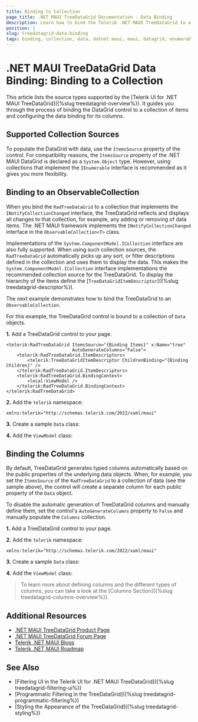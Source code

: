 ```yaml
---
title: Binding to Collection
page_title: .NET MAUI TreeDataGrid Documentation - Data Binding
description: Learn how to bind the Telerik .NET MAUI TreeDataGrid to a collection of items and configure the data bindings for its columns.
position: 1
slug: treedatagrid-data-binding
tags: binding, collection, data, dotnet maui, maui, datagrid, enumerable
---
```


# .NET MAUI TreeDataGrid Data Binding: Binding to a Collection

This article lists the source types supported by the [Telerik UI for .NET MAUI TreeDataGrid]({%slug treedatagrid-overview%}). It guides you through the process of binding the DataGrid control to a collection of items and configuring the data binding for its columns.

## Supported Collection Sources

To populate the DataGrid with data, use the `ItemsSource` property of the control. For compatibility reasons, the `ItemsSource` property of the .NET MAUI DataGrid is declared as a `System.Object` type. However, using collections that implement the `IEnumerable` interface is recommended as it gives you more flexibility.

## Binding to an ObservableCollection

When you bind the `RadTreeDataGrid` to a collection that implements the `INotifyCollectionChanged` interface, the TreeDataGrid reflects and displays all changes to that collection, for example, any adding or removing of data items. The .NET MAUI framework implements the `INotifyCollectionChanged` interface in the `ObservableCollection<T>` class.

Implementations of the `System.ComponentModel.ICollection` interface are also fully supported. When using such collection sources, the `RadTreeDataGrid` automatically picks up any sort, or filter descriptions defined in the collection and uses them to display the data. This makes the `System.ComponentModel.ICollection` interface implementations the recommended collection source for the TreeDataGrid. To display the hierarchy of the items define the [`TreeDataGridItemDescriptor`]({%slug treedatagrid-descriptor%}).

The next example demonstrates how to bind the TreeDataGrid to an `ObservableCollection`. 

For this example, the TreeDataGrid control is bound to a collection of `Data` objects.

**1.** Add a TreeDataGrid control to your page.

```XAML
<telerik:RadTreeDataGrid ItemsSource="{Binding Items}" x:Name="tree"
						 AutoGenerateColumns="False">
	<telerik:RadTreeDataGrid.ItemDescriptors>
		<telerik:TreeDataGridItemDescriptor ChildrenBinding="{Binding Children}" />
	</telerik:RadTreeDataGrid.ItemDescriptors>
	<telerik:RadTreeDataGrid.BindingContext>
		<local:ViewModel />
	</telerik:RadTreeDataGrid.BindingContext>
</telerik:RadTreeDataGrid>
```

**2.** Add the `telerik` namespace:

```XAML
xmlns:telerik="http://schemas.telerik.com/2022/xaml/maui"
```

**3.** Create a sample `Data` class:

<snippet id='treedatagrid-data-model' />

**4.** Add the `ViewModel` class:

<snippet id='treedatagrid-viewmodel' />

## Binding the Columns

By default, TreeDataGrid generates typed columns automatically based on the public properties of the underlying data objects. When, for example, you set the `ItemsSource` of the `RadTreeDataGrid` to a collection of data (see the sample above), the control will create a separate column for each public property of the `Data` object.

To disable the automatic generation of TreeDataGrid columns and manually define them, set the control's `AutoGenerateColumns` property to `False` and manually populate the `Columns` collection.

**1.** Add a TreeDataGrid control to your page.

<snippet id='treedatagrid-getting-started' />

**2.** Add the `telerik` namespace:

```XAML
xmlns:telerik="http://schemas.telerik.com/2022/xaml/maui"
```

**3.** Create a sample `Data` class:

<snippet id='treedatagrid-data-model' />

**4.** Add the `ViewModel` class:

<snippet id='treedatagrid-viewmodel' />

> To learn more about defining columns and the different types of columns, you can take a look at the [Columns Section]({%slug treedatagrid-columns-overview%}).

## Additional Resources

- [.NET MAUI TreeDataGrid Product Page](https://www.telerik.com/maui-ui/treedatagrid)
- [.NET MAUI TreeDataGrid Forum Page](https://www.telerik.com/forums/maui?tagId=1801)
- [Telerik .NET MAUI Blogs](https://www.telerik.com/blogs/mobile-net-maui)
- [Telerik .NET MAUI Roadmap](https://www.telerik.com/support/whats-new/maui-ui/roadmap)

## See Also

- [Filtering UI in the Telerik UI for .NET MAUI TreeDataGrid]({%slug treedatagrid-filtering-ui%})
- [Programmatic Filtering in the TreeDataGrid]({%slug treedatagrid-programmatic-filtering%})
- [Styling the Appearance of the TreeDataGrid]({%slug treedatagrid-styling%})
